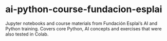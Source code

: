 # ai-python-course-fundacion-esplai
Jupyter notebooks and course materials from Fundación Esplai’s AI and Python training. Covers core Python, AI concepts and exercises that were also tested in Colab.
